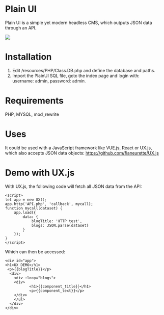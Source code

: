 # Plain UI
Plain UI is a simple yet modern headless CMS, which outputs JSON data through an API.

<img src="https://github.com/flaneurette/Plain-UI/blob/main/assets/adminscreen.png" />

# Installation

1. Edit /resources/PHP/Class.DB.php and define the database and paths.
2. Import the PlainUI SQL file, goto the index page and login with: username: admin, password: admin.

# Requirements
PHP, MYSQL, mod_rewrite

# Uses
It could be used with a JavaScript framework like VUE.js, React or UX.js, which also accepts JSON data objects:
https://github.com/flaneurette/UX.js

# Demo with UX.js
With UX.js, the following code will fetch all JSON data from the API:

	<script>
	let app = new UX();
	app.http('API.php', 'callback', mycall);
	function mycall(dataset) {
		app.load({
			data: {
				blogTitle: 'HTTP test',
				blogs: JSON.parse(dataset)
			}
		});
	}
	</script>

Which can then be accessed:
```
<div id="app">
<h1>UX DEMO</h1>
 <p>{{blogTitle}}</p>
  <div>
    <div :loop="blogs">
	<div>
           <h1>{{component_title}}</h1>
           <p>{{component_text}}</p>
	</div>
    </ul>
  </div>
</div>
```
